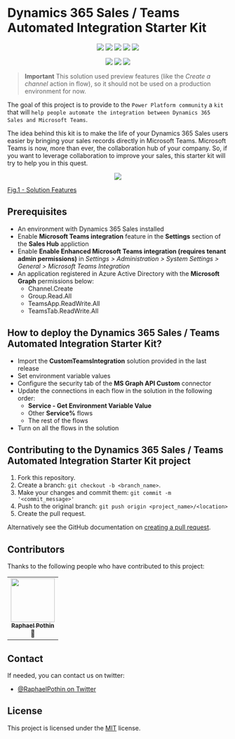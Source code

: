 # Dynamics 365 Sales / Teams Automated Integration Starter Kit

<p align="center">
    <a href="#repolicense" alt="Repository License">
        <img src="https://img.shields.io/github/license/rpothin/D365Sales-Teams-AutomatedIntegration-StarterKit?color=yellow&label=License" /></a>
    <a href="#issues" alt="Issues">
        <img src="https://img.shields.io/github/issues/rpothin/D365Sales-Teams-AutomatedIntegration-StarterKit?color=blue&label=Issues" /></a>
    <a href="#openissues" alt="Open Issues">
        <img src="https://img.shields.io/github/issues-raw/rpothin/D365Sales-Teams-AutomatedIntegration-StarterKit?label=Open%20Issues" /></a>
    <a href="#pr" alt="Pull Requests">
        <img src="https://img.shields.io/github/issues-pr/rpothin/D365Sales-Teams-AutomatedIntegration-StarterKit?color=blue&label=Pull%20Requests" /></a>
    <a href="#openpr" alt="Open Pull Requests">
        <img src="https://img.shields.io/github/issues-pr-raw/rpothin/D365Sales-Teams-AutomatedIntegration-StarterKit?label=Open%20Pull%20Requests" /></a>
</p>

<p align="center">
    <a href="#watchers" alt="Watchers">
        <img src="https://img.shields.io/github/watchers/rpothin/D365Sales-Teams-AutomatedIntegration-StarterKit?style=social" /></a>
    <a href="#forks" alt="Forks">
        <img src="https://img.shields.io/github/forks/rpothin/D365Sales-Teams-AutomatedIntegration-StarterKit?style=social" /></a>
    <a href="#stars" alt="Stars">
        <img src="https://img.shields.io/github/stars/rpothin/D365Sales-Teams-AutomatedIntegration-StarterKit?style=social" /></a>
</p>

> **Important**
> This solution used preview features (like the *Create a channel* action in flow), so it should not be used on a production environment for now.

The goal of this project is to provide to the `Power Platform community` a `kit` that will `help people automate the integration between Dynamics 365 Sales and Microsoft Teams`.

The idea behind this kit is to make the life of your Dynamics 365 Sales users easier by bringing your sales records directly in Microsoft Teams.
Microsoft Teams is now, more than ever, the collaboration hub of your company.
So, if you want to leverage collaboration to improve your sales, this starter kit will try to help you in this quest.

<p align="center">
    <a href="#solutionfeatures" alt="Solution Features">
        <img src="https://user-images.githubusercontent.com/23240245/92317829-13f23600-efd3-11ea-9e61-9b2ec069a52f.png" />
  	<figcaption>Fig.1 - Solution Features</figcaption></a>
</p>

## Prerequisites

- An environment with Dynamics 365 Sales installed
- Enable **Microsoft Teams integration** feature in the **Settings** section of the **Sales Hub** appliction
- Enable **Enable Enhanced Microsoft Teams integration (requires tenant admin permissions)** in *Settings > Administration > System Settings > General > Microsoft Teams Integration*
- An application registered in Azure Active Directory with the **Microsoft Graph** permissions below:
    - Channel.Create
    - Group.Read.All
    - TeamsApp.ReadWrite.All
    - TeamsTab.ReadWrite.All

## How to deploy the Dynamics 365 Sales / Teams Automated Integration Starter Kit?

- Import the **CustomTeamsIntegration** solution provided in the last release
- Set environment variable values
- Configure the security tab of the **MS Graph API Custom** connector
- Update the connections in each flow in the solution in the following order:
	- **Service - Get Environment Variable Value**
	- Other **Service%** flows
	- The rest of the flows
- Turn on all the flows in the solution

## Contributing to the Dynamics 365 Sales / Teams Automated Integration Starter Kit project

1. Fork this repository.
2. Create a branch: `git checkout -b <branch_name>`.
3. Make your changes and commit them: `git commit -m '<commit_message>'`
4. Push to the original branch: `git push origin <project_name>/<location>`
5. Create the pull request.

Alternatively see the GitHub documentation on [creating a pull request](https://help.github.com/en/github/collaborating-with-issues-and-pull-requests/creating-a-pull-request).

## Contributors

Thanks to the following people who have contributed to this project:

<!-- Static version of the contributors list for now, but if all owners agree, we can install the AllContributors GitHub App (https://allcontributors.org/docs/en/bot/installation) 
<!-- ALL-CONTRIBUTORS-LIST:START - Do not remove or modify this section -->
<!-- prettier-ignore-start -->
<!-- markdownlint-disable -->
<table>
  <tr>
    <td align="center">
        <a href="https%3A%2F%2Ftwitter.com%2FRaphaelPothin">
            <img src="https://avatars.githubusercontent.com/u/23240245?v=3" width="100px;" alt=""/>
            <br />
            <sub>
                <b>Raphael Pothin</b>
            </sub>
        </a>
        <br />
        <a title="Documentation">📖</a>
    </td>
  </tr>
</table>

<!-- markdownlint-enable -->
<!-- prettier-ignore-end -->
<!-- ALL-CONTRIBUTORS-LIST:END -->

## Contact

If needed, you can contact us on twitter:
- [@RaphaelPothin on Twitter](https://twitter.com/RaphaelPothin)

## License

This project is licensed under the [MIT](https://github.com/rpothin/D365Sales-Teams-AutomatedIntegration-StarterKit/blob/main/LICENSE) license.

